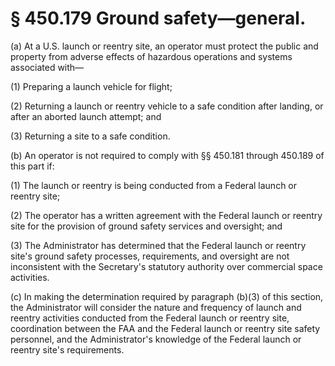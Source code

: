 # § 450.179   Ground safety—general.

(a) At a U.S. launch or reentry site, an operator must protect the public and property from adverse effects of hazardous operations and systems associated with—


(1) Preparing a launch vehicle for flight;


(2) Returning a launch or reentry vehicle to a safe condition after landing, or after an aborted launch attempt; and


(3) Returning a site to a safe condition.


(b) An operator is not required to comply with §§ 450.181 through 450.189 of this part if:


(1) The launch or reentry is being conducted from a Federal launch or reentry site;


(2) The operator has a written agreement with the Federal launch or reentry site for the provision of ground safety services and oversight; and


(3) The Administrator has determined that the Federal launch or reentry site's ground safety processes, requirements, and oversight are not inconsistent with the Secretary's statutory authority over commercial space activities.


(c) In making the determination required by paragraph (b)(3) of this section, the Administrator will consider the nature and frequency of launch and reentry activities conducted from the Federal launch or reentry site, coordination between the FAA and the Federal launch or reentry site safety personnel, and the Administrator's knowledge of the Federal launch or reentry site's requirements.




